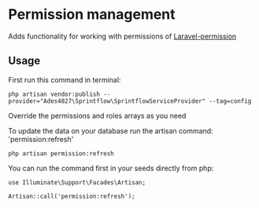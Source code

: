 # Permission management

Adds functionality for working with permissions of [Laravel-permission](https://spatie.be/docs/laravel-permission)

## Usage

First run this command in terminal: 

```
php artisan vendor:publish --provider="Ades4827\Sprintflow\SprintflowServiceProvider" --tag=config
```

Override the permissions and roles arrays as you need

To update the data on your database run the artisan command: 'permission:refresh'

```
php artisan permission:refresh
```

You can run the command first in your seeds directly from php:

```
use Illuminate\Support\Facades\Artisan;

Artisan::call('permission:refresh');
```
